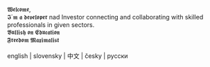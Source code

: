  𝖂𝖊𝖑𝖈𝖔𝖒𝖊, <br>
 𝕴´𝖒 𝖆 𝖉𝖊𝖛𝖊𝖑𝖔𝖕𝖊𝖗 nad Investor connecting and collaborating with skilled professionals in given sectors. <br>
  𝕭𝖚𝖑𝖑𝖎𝖘𝖍 𝖔𝖓 𝕰𝖉𝖚𝖈𝖆𝖙𝖎𝖔𝖓 <br>
  𝕱𝖗𝖊𝖊𝖉𝖔𝖒 𝕸𝖆𝖝𝖎𝖒𝖆𝖑𝖎𝖘𝖙  <br>
   <br>
 english | slovensky | 中文 | česky | русски 
